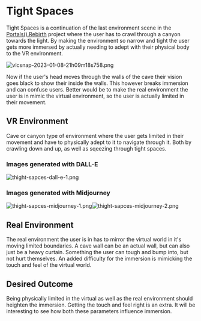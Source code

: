 # Tight Spaces

Tight Spaces is a continuation of the last environment scene in the [Portals().Rebirth](https://sidequestvr.com/app/12836/portalsrebirth) project where the user has to crawl through a canyon towards the light. By making the environment so narrow and tight the user gets more immersed by actually needing to adept with their physical body to the VR environment.

![vlcsnap-2023-01-08-21h09m18s758.png](/.attachments/vlcsnap-2023-01-08-21h09m18s758-54c1f430-c0ca-4134-a268-605f045f98cd.png)

Now if the user's head moves through the walls of the cave their vision goes black to show their inside the walls. This however breaks immersion and can confuse users. Better would be to make the real environment the user is in mimic the virtual environment, so the user is actually limited in their movement.

## VR Environment

Cave or canyon type of environment where the user gets limited in their movement and have to physically adept to it to navigate through it. Both by crawling down and up, as well as sqeezing through tight spaces.

### Images generated with DALL-E

![thight-sapces-dall-e-1.png](/.attachments/thight-sapces-dall-e-1-cb36c093-4597-4245-a263-a27f3073d476.png)

### Images generated with Midjourney

![thight-sapces-midjourney-1.png](/.attachments/thight-sapces-midjourney-1-748b6bf2-669d-40e2-b7aa-068f620fb1ba.png)![thight-sapces-midjourney-2.png](/.attachments/thight-sapces-midjourney-2-a272f0a8-fd35-4e6d-aa0a-f2bcb2800c4c.png)

## Real Environment

The real environment the user is in has to mirror the virtual world in it's moving limited boundaries.
A cave wall can be an actual wall, but can also just be a heavy curtain. Something the user can tough and bump into, but not hurt themselves.
An added difficulty for the immersion is mimicking the touch and feel of the virtual world.

## Desired Outcome

Being physically limited in the virtual as well as the real environment should heighten the immersion.
Getting the touch and feel right is an extra.
It will be interesting to see how both these parameters influence immersion.